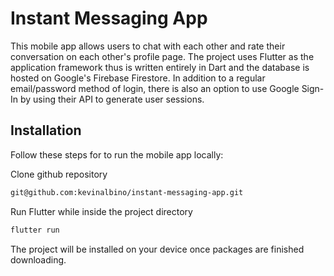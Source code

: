 # Instant Messaging App

This mobile app allows users to chat with each other and rate their conversation on each other's profile page. The project uses Flutter as the application framework thus is written entirely in Dart and the database is hosted on Google's Firebase Firestore. In addition to a regular email/password method of login, there is also an option to use Google Sign-In by using their API to generate user sessions.

## Installation

Follow these steps for to run the mobile app locally:

Clone github repository

```sh
git@github.com:kevinalbino/instant-messaging-app.git
```

Run Flutter while inside the project directory

```sh
flutter run
```

The project will be installed on your device once packages are finished downloading.
